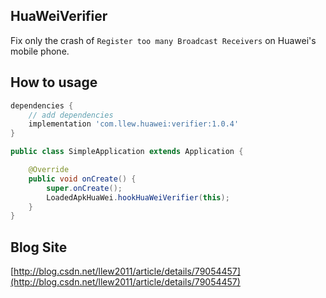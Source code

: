 ## HuaWeiVerifier
Fix only the crash of `Register too many Broadcast Receivers` on Huawei's mobile phone.

## How to usage
```gradle
dependencies {
    // add dependencies
    implementation 'com.llew.huawei:verifier:1.0.4'
}
```

```java
public class SimpleApplication extends Application {

    @Override
    public void onCreate() {
        super.onCreate();
        LoadedApkHuaWei.hookHuaWeiVerifier(this);
    }
}
```

## Blog Site
[http://blog.csdn.net/llew2011/article/details/79054457](http://blog.csdn.net/llew2011/article/details/79054457)